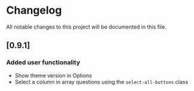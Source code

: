 # Changelog
All notable changes to this project will be documented in this file.


## [0.9.1]
### Added user functionality
- Show theme version in Options
- Select a column in array questions using the `select-all-buttons` class
